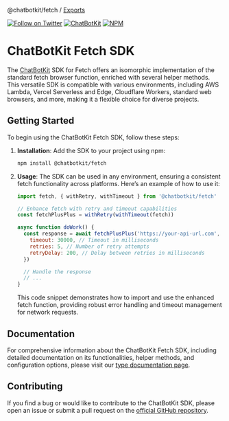 @chatbotkit/fetch / [Exports](modules.md)

[![Follow on Twitter](https://img.shields.io/twitter/follow/chatbotkit.svg?logo=twitter)](https://twitter.com/chatbotkit)
[![ChatBotKit](https://img.shields.io/badge/credits-ChatBotKit-blue.svg)](https://chatbotkit.com)
[![NPM](https://img.shields.io/npm/v/@chatbotkit/fetch.svg)](https://www.npmjs.com/package/@chatbotkit/fetch)

# ChatBotKit Fetch SDK

The [ChatBotKit](https://chatbotkit.com) SDK for Fetch offers an isomorphic implementation of the standard fetch browser function, enriched with several helper methods. This versatile SDK is compatible with various environments, including AWS Lambda, Vercel Serverless and Edge, Cloudflare Workers, standard web browsers, and more, making it a flexible choice for diverse projects.

## Getting Started

To begin using the ChatBotKit Fetch SDK, follow these steps:

1. **Installation**: Add the SDK to your project using npm:

   ```bash
   npm install @chatbotkit/fetch
   ```

2. **Usage**: The SDK can be used in any environment, ensuring a consistent fetch functionality across platforms. Here’s an example of how to use it:

   ```javascript
   import fetch, { withRetry, withTimeout } from '@chatbotkit/fetch'

   // Enhance fetch with retry and timeout capabilities
   const fetchPlusPlus = withRetry(withTimeout(fetch))

   async function doWork() {
     const response = await fetchPlusPlus('https://your-api-url.com', {
       timeout: 30000, // Timeout in milliseconds
       retries: 5, // Number of retry attempts
       retryDelay: 200, // Delay between retries in milliseconds
     })

     // Handle the response
     // ...
   }
   ```

   This code snippet demonstrates how to import and use the enhanced fetch function, providing robust error handling and timeout management for network requests.

## Documentation

For comprehensive information about the ChatBotKit Fetch SDK, including detailed documentation on its functionalities, helper methods, and configuration options, please visit our [type documentation page](https://chatbotkit.github.io/node-sdk/modules/_chatbotkit_fetch.html).

## Contributing

If you find a bug or would like to contribute to the ChatBotKit SDK, please open an issue or submit a pull request on the [official GitHub repository](https://github.com/chatbotkit/node-sdk).
